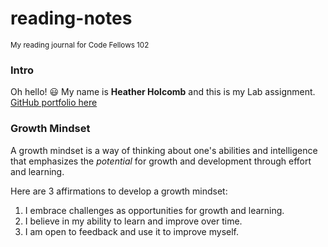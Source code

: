 # reading-notes
<sub>My reading journal for Code Fellows 102</sub>

### Intro
Oh hello! 😃 My name is **Heather Holcomb** and this is my Lab assignment. 
[GitHub portfolio here](https://github.com/holcombheather)

### Growth Mindset 

A growth mindset is a way of thinking about one's abilities and intelligence that emphasizes the _potential_ for growth and development through effort and learning. 

Here are 3 affirmations to develop a growth mindset:
1. I embrace challenges as opportunities for growth and learning.
2. I believe in my ability to learn and improve over time.
3. I am open to feedback and use it to improve myself.

